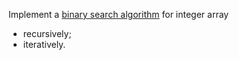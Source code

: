 ﻿﻿﻿﻿Implement a [binary search algorithm](https://en.wikipedia.org/wiki/Binary_search_algorithm) for integer array
- recursively;
- iteratively.
